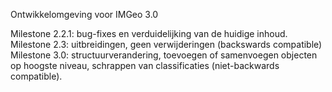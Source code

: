 Ontwikkelomgeving voor IMGeo 3.0

Milestone 2.2.1: bug-fixes en verduidelijking van de huidige inhoud.
Milestone 2.3: uitbreidingen, geen verwijderingen (backswards compatible)
Milestone 3.0: structuurverandering, toevoegen of samenvoegen objecten op hoogste niveau, schrappen van classificaties (niet-backwards compatible).
